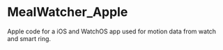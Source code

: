 # MealWatcher_Apple
Apple code for a iOS and WatchOS app used for motion data from watch and smart ring.
